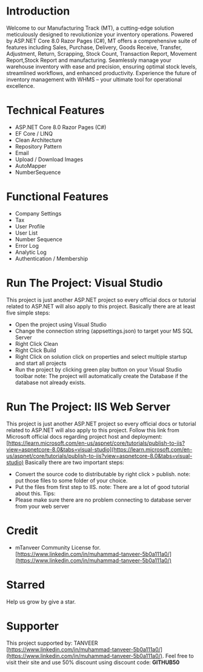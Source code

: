 ﻿# Introduction
Welcome to our Manufacturing Track (MT), a cutting-edge solution meticulously designed to revolutionize your inventory operations. Powered by ASP.NET Core 8.0 Razor Pages (C#), MT offers a comprehensive suite of features including Sales, Purchase, Delivery, Goods Receive, Transfer, Adjustment, Return, Scrapping, Stock Count, Transaction Report, Movement Report,Stock Report and manufacturing. Seamlessly manage your warehouse inventory with ease and precision, ensuring optimal stock levels, streamlined workflows, and enhanced productivity. Experience the future of inventory management with WHMS – your ultimate tool for operational excellence.




# Technical Features
- ASP.NET Core 8.0 Razor Pages (C#)
- EF Core / LINQ
- Clean Architecture
- Repository Pattern
- Email
- Upload / Download Images
- AutoMapper
- NumberSequence

# Functional Features
- Company Settings
- Tax
- User Profile
- User List
- Number Sequence
- Error Log
- Analytic Log
- Authentication / Membership

# Run The Project: Visual Studio
This project is just another ASP.NET project so every official docs or tutorial related to ASP.NET will also apply to this project.
Basically there are at least five simple steps:
- Open the project using Visual Studio
- Change the connection string (appsettings.json) to target your MS SQL Server
- Right Click Clean
- Right Click Build
- Right Click on solution click on properties and select multiple startup and start all projects
- Run the project by clicking green play button on your Visual Studio toolbar
note: The project will automatically create the Database if the database not already exists.

# Run The Project: IIS Web Server
This project is just another ASP.NET project so every official docs or tutorial related to ASP.NET will also apply to this project.
Follow this link from Microsoft official docs regarding project host and deployment: [https://learn.microsoft.com/en-us/aspnet/core/tutorials/publish-to-iis?view=aspnetcore-8.0&tabs=visual-studio](https://learn.microsoft.com/en-us/aspnet/core/tutorials/publish-to-iis?view=aspnetcore-8.0&tabs=visual-studio)
Basically there are two important steps:
- Convert the source code to distributable by right click > publish. note: put those files to some folder of your choice.
- Put the files from first step to IIS. note: There are a lot of good tutorial about this.
Tips:
- Please make sure there are no problem connecting to database server from your web server

# Credit
- mTanveer Community License for. [https://www.linkedin.com/in/muhammad-tanveer-5b0a111a0/](https://www.linkedin.com/in/muhammad-tanveer-5b0a111a0/) 

# Starred
Help us grow by give a star.

# Supporter
This project supported by: TANVEER [https://www.linkedin.com/in/muhammad-tanveer-5b0a111a0/](https://www.linkedin.com/in/muhammad-tanveer-5b0a111a0/). Feel free to visit their site and use 50% discount using discount code: **GITHUB50**


